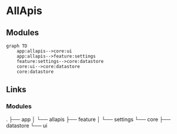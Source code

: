 # AllApis

## Modules
```mermaid
graph TD
    app:allapis-->core:ui
    app:allapis-->feature:settings
    feature:settings-->core:datastore
    core:ui-->core:datastore
    core:datastore
```
## Links
### Modules

.
├── app
│   └── allapis
├── feature
│   └── settings
└── core
    ├── datastore
    └── ui
